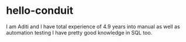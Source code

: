 # hello-conduit

I am Aditi and I have total experience of 4.9 years into manual as well as automation testing
I have pretty good knowledge in SQL too.
